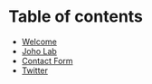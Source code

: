 # Table of contents

* [Welcome](README.md)
* [Joho Lab](https://docs.joholab.com/lab/)
* [Contact Form](https://docs.google.com/forms/d/e/1FAIpQLSfP1uvgCakWdX89eMo-Bi4ZapCULwVt2DB8VrrNPCGuelUTng/viewform)
* [Twitter](https://twitter.com/hideo_joho)

